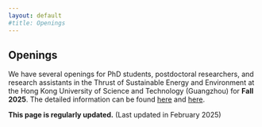```yaml
---
layout: default
#title: Openings
---
```


<h2>Openings</h2>

<div class="bigspacer"></div>

<p>We have several openings for PhD students, postdoctoral researchers, and research assistants in the Thrust of Sustainable Energy and Environment at the Hong Kong University of Science and Technology (Guangzhou) for <b>Fall 2025</b>. The detailed information can be found <a href="https://mp.weixin.qq.com/s/EH8b18B-CgZZ2u3dEUR1dg">here</a> and <a href="https://muchong.com/t-16248230-1">here</a>. </p>

<p><b>This page is regularly updated.</b> (Last updated in February 2025)</p>
